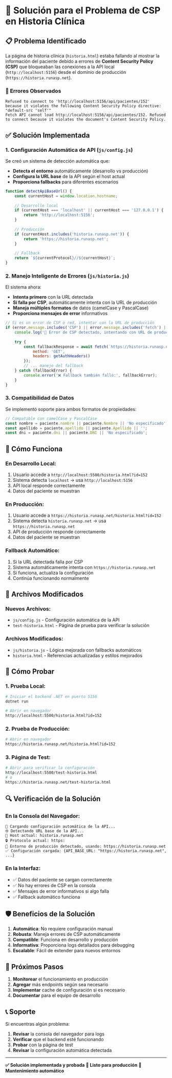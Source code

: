 # 🔧 Solución para el Problema de CSP en Historia Clínica

## 📋 Problema Identificado

La página de historia clínica (`historia.html`) estaba fallando al mostrar la información del paciente debido a errores de **Content Security Policy (CSP)** que bloqueaban las conexiones a la API local (`http://localhost:5156`) desde el dominio de producción (`https://historia.runasp.net`).

### 🚨 Errores Observados

```
Refused to connect to 'http://localhost:5156/api/pacientes/152' because it violates the following Content Security Policy directive: "default-src 'self'"
Fetch API cannot load http://localhost:5156/api/pacientes/152. Refused to connect because it violates the document's Content Security Policy.
```

## ✅ Solución Implementada

### 1. **Configuración Automática de API** (`js/config.js`)

Se creó un sistema de detección automática que:

- **Detecta el entorno** automáticamente (desarrollo vs producción)
- **Configura la URL base** de la API según el host actual
- **Proporciona fallbacks** para diferentes escenarios

```javascript
function detectApiBaseUrl() {
    const currentHost = window.location.hostname;
    
    // Desarrollo local
    if (currentHost === 'localhost' || currentHost === '127.0.0.1') {
        return 'http://localhost:5156';
    }
    
    // Producción
    if (currentHost.includes('historia.runasp.net')) {
        return 'https://historia.runasp.net';
    }
    
    // Fallback
    return `${currentProtocol}//${currentHost}`;
}
```

### 2. **Manejo Inteligente de Errores** (`js/historia.js`)

El sistema ahora:

- **Intenta primero** con la URL detectada
- **Si falla por CSP**, automáticamente intenta con la URL de producción
- **Maneja múltiples formatos** de datos (camelCase y PascalCase)
- **Proporciona mensajes de error** informativos

```javascript
// Si es un error de CSP o red, intentar con la URL de producción
if (error.message.includes('CSP') || error.message.includes('fetch') || error.message.includes('Failed to fetch')) {
    console.log('🔄 Error de CSP detectado, intentando con URL de producción...');
    
    try {
        const fallbackResponse = await fetch(`https://historia.runasp.net/api/pacientes/${patientId}`, {
            method: 'GET',
            headers: getAuthHeaders()
        });
        // ... manejo del fallback
    } catch (fallbackError) {
        console.error('❌ Fallback también falló:', fallbackError);
    }
}
```

### 3. **Compatibilidad de Datos**

Se implementó soporte para ambos formatos de propiedades:

```javascript
// Compatible con camelCase y PascalCase
const nombre = paciente.nombre || paciente.Nombre || 'No especificado';
const apellido = paciente.apellido || paciente.Apellido || '';
const dni = paciente.dni || paciente.DNI || 'No especificado';
```

## 🚀 Cómo Funciona

### **En Desarrollo Local:**
1. Usuario accede a `http://localhost:5500/historia.html?id=152`
2. Sistema detecta `localhost` → usa `http://localhost:5156`
3. API local responde correctamente
4. Datos del paciente se muestran

### **En Producción:**
1. Usuario accede a `https://historia.runasp.net/historia.html?id=152`
2. Sistema detecta `historia.runasp.net` → usa `https://historia.runasp.net`
3. API de producción responde correctamente
4. Datos del paciente se muestran

### **Fallback Automático:**
1. Si la URL detectada falla por CSP
2. Sistema automáticamente intenta con `https://historia.runasp.net`
3. Si funciona, actualiza la configuración
4. Continúa funcionando normalmente

## 📁 Archivos Modificados

### **Nuevos Archivos:**
- `js/config.js` - Configuración automática de la API
- `test-historia.html` - Página de prueba para verificar la solución

### **Archivos Modificados:**
- `js/historia.js` - Lógica mejorada con fallbacks automáticos
- `historia.html` - Referencias actualizadas y estilos mejorados

## 🧪 Cómo Probar

### **1. Prueba Local:**
```bash
# Iniciar el backend .NET en puerto 5156
dotnet run

# Abrir en navegador
http://localhost:5500/historia.html?id=152
```

### **2. Prueba de Producción:**
```bash
# Abrir en navegador
https://historia.runasp.net/historia.html?id=152
```

### **3. Página de Test:**
```bash
# Abrir para verificar la configuración
http://localhost:5500/test-historia.html
# o
https://historia.runasp.net/test-historia.html
```

## 🔍 Verificación de la Solución

### **En la Consola del Navegador:**
```
🔧 Cargando configuración automática de la API...
🌐 Detectando URL base de la API...
📍 Host actual: historia.runasp.net
🔒 Protocolo actual: https:
🚀 Entorno de producción detectado, usando: https://historia.runasp.net
✅ Configuración cargada: {API_BASE_URL: "https://historia.runasp.net", ...}
```

### **En la Interfaz:**
- ✅ Datos del paciente se cargan correctamente
- ✅ No hay errores de CSP en la consola
- ✅ Mensajes de error informativos si algo falla
- ✅ Fallback automático funciona

## 🛡️ Beneficios de la Solución

1. **Automática**: No requiere configuración manual
2. **Robusta**: Maneja errores de CSP automáticamente
3. **Compatible**: Funciona en desarrollo y producción
4. **Informativa**: Proporciona logs detallados para debugging
5. **Escalable**: Fácil de extender para nuevos entornos

## 🔮 Próximos Pasos

1. **Monitorear** el funcionamiento en producción
2. **Agregar** más endpoints según sea necesario
3. **Implementar** cache de configuración si es necesario
4. **Documentar** para el equipo de desarrollo

## 📞 Soporte

Si encuentras algún problema:

1. **Revisar** la consola del navegador para logs
2. **Verificar** que el backend esté funcionando
3. **Probar** con la página de test
4. **Revisar** la configuración automática detectada

---

**✅ Solución implementada y probada**
**🚀 Listo para producción**
**🔧 Mantenimiento automático**









